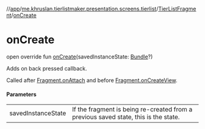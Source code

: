 //[app](../../../index.md)/[me.khruslan.tierlistmaker.presentation.screens.tierlist](../index.md)/[TierListFragment](index.md)/[onCreate](on-create.md)

# onCreate

open override fun [onCreate](on-create.md)(savedInstanceState: [Bundle](https://developer.android.com/reference/kotlin/android/os/Bundle.html)?)

Adds on back pressed callback.

Called after [Fragment.onAttach](https://developer.android.com/reference/kotlin/androidx/fragment/app/Fragment.html#onattach) and before [Fragment.onCreateView](https://developer.android.com/reference/kotlin/androidx/fragment/app/Fragment.html#oncreateview).

#### Parameters

| | |
|---|---|
| savedInstanceState | If the fragment is being re-created from a previous saved state, this is the state. |

